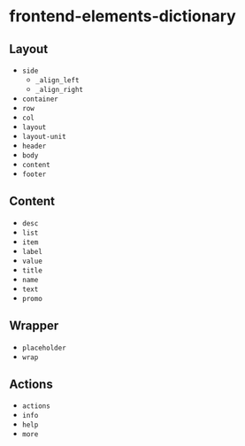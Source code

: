 # frontend-elements-dictionary

## Layout
- `side`
  - `_align_left`
  - `_align_right`
- `container`
- `row`
- `col`
- `layout`
- `layout-unit`
- `header`
- `body`
- `content`
- `footer`

## Content
- `desc`
- `list`
- `item`
- `label`
- `value`
- `title`
- `name`
- `text`
- `promo`

## Wrapper
- `placeholder`
- `wrap`

## Actions
- `actions`
- `info`
- `help`
- `more`
